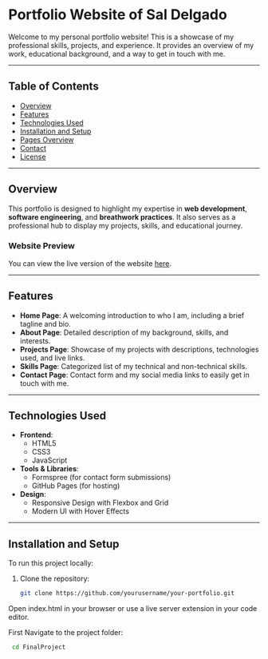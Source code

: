 # Portfolio Website of Sal Delgado

Welcome to my personal portfolio website! This is a showcase of my professional skills, projects, and experience. It provides an overview of my work, educational background, and a way to get in touch with me.

---

## Table of Contents
- [Overview](#overview)
- [Features](#features)
- [Technologies Used](#technologies-used)
- [Installation and Setup](#installation-and-setup)
- [Pages Overview](#pages-overview)
- [Contact](#contact)
- [License](#license)

---

## Overview
This portfolio is designed to highlight my expertise in **web development**, **software engineering**, and **breathwork practices**. It also serves as a professional hub to display my projects, skills, and educational journey.

### Website Preview
You can view the live version of the website [here](https://yourwebsite.com).

---

## Features
- **Home Page**: A welcoming introduction to who I am, including a brief tagline and bio.
- **About Page**: Detailed description of my background, skills, and interests.
- **Projects Page**: Showcase of my projects with descriptions, technologies used, and live links.
- **Skills Page**: Categorized list of my technical and non-technical skills.
- **Contact Page**: Contact form and my social media links to easily get in touch with me.

---

## Technologies Used
- **Frontend**:
  - HTML5
  - CSS3
  - JavaScript
- **Tools & Libraries**:
  - Formspree (for contact form submissions)
  - GitHub Pages (for hosting)
- **Design**:
  - Responsive Design with Flexbox and Grid
  - Modern UI with Hover Effects

---

## Installation and Setup
To run this project locally:

1. Clone the repository:
   ```bash
   git clone https://github.com/yourusername/your-portfolio.git


Open index.html in your browser or use a live server extension in your code editor.

First Navigate to the project folder:

   ```bash
    cd FinalProject